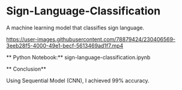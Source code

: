 # Sign-Language-Classification
A machine learning model that classifies sign language.


https://user-images.githubusercontent.com/78879424/230406569-3eeb28f5-4000-49e1-becf-5613469ad1f7.mp4






** Python Notebook:** sign-language-classification.ipynb


** Conclusion**

Using Sequential Model (CNN), I achieved 99% accuracy.
